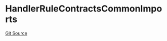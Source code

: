 # HandlerRuleContractsCommonImports
[Git Source](https://github.com/thrackle-io/tron/blob/7233064f299d77880af0e175a21e23e2f8b85f56/src/client/token/handler/ruleContracts/HandlerRuleContractsCommonImports.sol)


